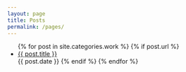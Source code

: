 ```yaml
---
layout: page
title: Posts
permalink: /pages/
---
```

<ul>
  {% for post in site.categories.work %}
    {% if post.url %}
        <li><a href="{{ post.url }}">{{ post.title }}</a></li>
        {{ post.date }}
    {% endif %}
  {% endfor %}
</ul>